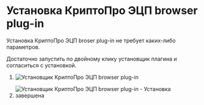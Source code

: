 # Установка КриптоПро ЭЦП browser plug-in

Установка КриптоПро ЭЦП broser plug-in не требует каких-либо параметров.

Достаточно запустить по двойному клику установщик плагина и согласиться с установкой.

1. ![Установщик КриптоПро ЭЦП browser plug-in](../assets/common-images/CryptoPro/Cades/CryptoPro-Cades-Installer-Step_1.png)

2. ![Установщик КриптоПро ЭЦП browser plug-in - Установка завершена](../assets/common-images/CryptoPro/Cades/CryptoPro-Cades-Installer-Step_2.png)
